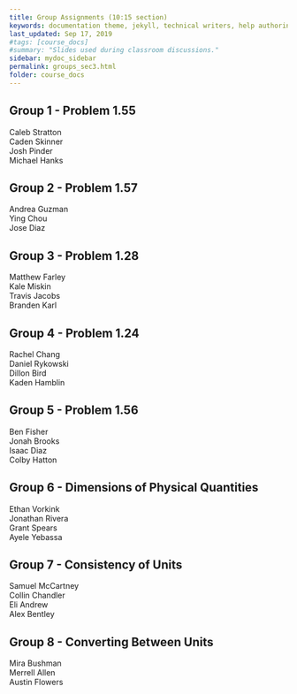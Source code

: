 ```yaml
---
title: Group Assignments (10:15 section)
keywords: documentation theme, jekyll, technical writers, help authoring tools, hat replacements
last_updated: Sep 17, 2019
#tags: [course_docs]
#summary: "Slides used during classroom discussions."
sidebar: mydoc_sidebar
permalink: groups_sec3.html
folder: course_docs
---
```



## Group 1 - Problem 1.55    

Caleb Stratton  
Caden Skinner  
Josh Pinder  
Michael Hanks  


## Group 2 - Problem 1.57  

Andrea Guzman  
Ying Chou  
Jose Diaz  



## Group 3 - Problem 1.28  

Matthew Farley  
Kale Miskin  
Travis Jacobs  
Branden Karl  


## Group 4 - Problem 1.24    

Rachel Chang  
Daniel Rykowski  
Dillon Bird  
Kaden Hamblin
  


## Group 5 - Problem 1.56  

Ben Fisher  
Jonah Brooks  
Isaac Diaz  
Colby Hatton  


## Group 6 - Dimensions of Physical Quantities  

Ethan Vorkink  
Jonathan Rivera  
Grant Spears  
Ayele Yebassa  


## Group 7 - Consistency of Units  

Samuel McCartney  
Collin Chandler  
Eli Andrew  
Alex Bentley


## Group 8 - Converting Between Units  

Mira Bushman  
Merrell Allen  
Austin Flowers  

